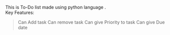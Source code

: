 This is To-Do list made using python language .  
Key Features:
>Can Add task
>Can remove task
>Can give Priority to task
>Can give Due date 
